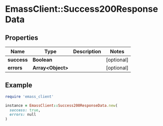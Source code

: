 # EmassClient::Success200ResponseData

## Properties

| Name | Type | Description | Notes |
| ---- | ---- | ----------- | ----- |
| **success** | **Boolean** |  | [optional] |
| **errors** | **Array&lt;Object&gt;** |  | [optional] |

## Example

```ruby
require 'emass_client'

instance = EmassClient::Success200ResponseData.new(
  success: true,
  errors: null
)
```

